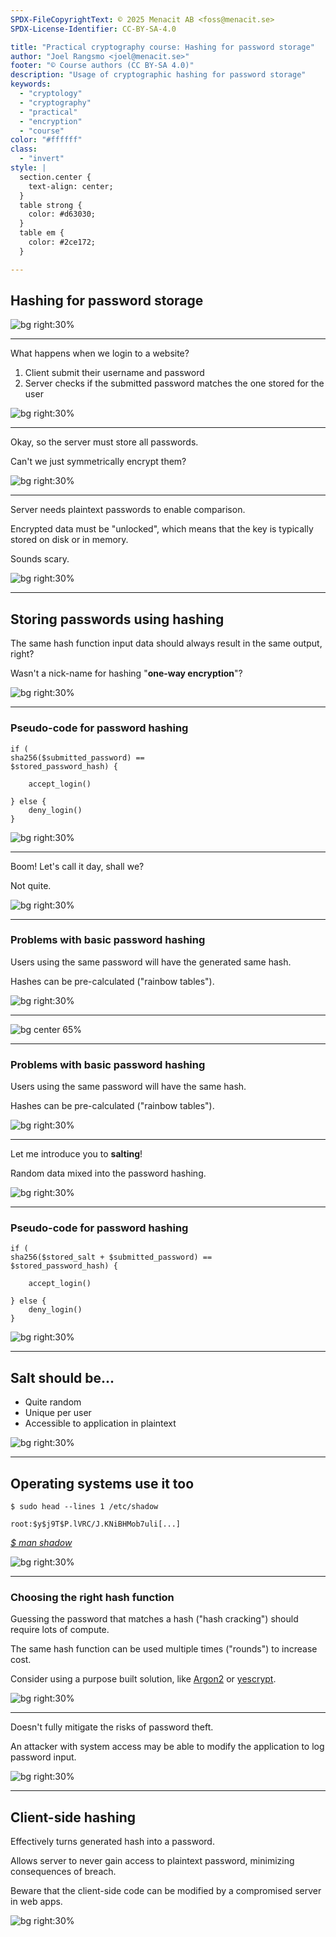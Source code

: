 ```yaml
---
SPDX-FileCopyrightText: © 2025 Menacit AB <foss@menacit.se>
SPDX-License-Identifier: CC-BY-SA-4.0

title: "Practical cryptography course: Hashing for password storage"
author: "Joel Rangsmo <joel@menacit.se>"
footer: "© Course authors (CC BY-SA 4.0)"
description: "Usage of cryptographic hashing for password storage"
keywords:
  - "cryptology"
  - "cryptography"
  - "practical"
  - "encryption"
  - "course"
color: "#ffffff"
class:
  - "invert"
style: |
  section.center {
    text-align: center;
  }
  table strong {
    color: #d63030;
  }
  table em {
    color: #2ce172;
  }

---
```

<!-- _footer: "%ATTRIBUTION_PREFIX% Lord Jaraxxus (CC BY-SA 4.0)" -->
## Hashing for password storage

![bg right:30%](images/13-neon_sign.jpg)

---
<!-- _footer: "%ATTRIBUTION_PREFIX% Lord Jaraxxus (CC BY-SA 4.0)" -->
What happens when we login to a website?  
  
1. Client submit their username and password
2. Server checks if the submitted password matches the one stored for the user

![bg right:30%](images/13-neon_sign.jpg)

---
<!-- _footer: "%ATTRIBUTION_PREFIX% Nicholas A. Tonelli (CC BY 2.0)" -->
Okay, so the server must store all passwords.  
  
Can't we just symmetrically encrypt them?

![bg right:30%](images/13-abandoned_apartment.jpg)

---
<!-- _footer: "%ATTRIBUTION_PREFIX% Nicholas A. Tonelli (CC BY 2.0)" -->
Server needs plaintext passwords
to enable comparison.  
  
Encrypted data must be "unlocked",
which means that the key is typically
stored on disk or in memory.  
  
Sounds scary.

![bg right:30%](images/13-abandoned_apartment.jpg)

---
<!-- _footer: "%ATTRIBUTION_PREFIX% Rod Waddington (CC BY-SA 2.0)" -->
## Storing passwords using hashing
The same hash function input data should always result in the same output, right?  
  
Wasn't a nick-name for hashing
"**one-way encryption**"?

![bg right:30%](images/13-singapore_gardens.jpg)

---
<!-- _footer: "%ATTRIBUTION_PREFIX% Rod Waddington (CC BY-SA 2.0)" -->
### Pseudo-code for password hashing
```
if (
sha256($submitted_password) ==
$stored_password_hash) {

	accept_login()

} else {
	deny_login()
}
```

![bg right:30%](images/13-singapore_gardens.jpg)

---
<!-- _footer: "%ATTRIBUTION_PREFIX% Jennifer Morrow (CC BY 2.0)" -->
Boom! Let's call it day, shall we?  
  
Not quite.

![bg right:30%](images/13-spheres.jpg)

---
<!-- _footer: "%ATTRIBUTION_PREFIX% Jennifer Morrow (CC BY 2.0)" -->
### Problems with basic password hashing
Users using the same password will have the generated same hash.  
  
Hashes can be pre-calculated ("rainbow tables").

![bg right:30%](images/13-spheres.jpg)

---
![bg center 65%](images/13-hash_search.png)

---
<!-- _footer: "%ATTRIBUTION_PREFIX% Jennifer Morrow (CC BY 2.0)" -->
### Problems with basic password hashing
Users using the same password will have the same hash.  
  
Hashes can be pre-calculated ("rainbow tables").

![bg right:30%](images/13-spheres.jpg)

---
<!-- _footer: "%ATTRIBUTION_PREFIX% Halfrain (CC BY-SA 2.0)" -->
Let me introduce you to **salting**!  
  
Random data mixed into the password hashing.

![bg right:30%](images/13-exposed_road.jpg)

---
<!-- _footer: "%ATTRIBUTION_PREFIX% Halfrain (CC BY-SA 2.0)" -->
### Pseudo-code for password hashing
```
if (
sha256($stored_salt + $submitted_password) ==
$stored_password_hash) {

	accept_login()

} else {
	deny_login()
}
```

![bg right:30%](images/13-exposed_road.jpg)

---
<!-- _footer: "%ATTRIBUTION_PREFIX% Halfrain (CC BY-SA 2.0)" -->
## Salt should be...
- Quite random
- Unique per user
- Accessible to application in plaintext

![bg right:30%](images/13-exposed_road.jpg)

---
<!-- _footer: "%ATTRIBUTION_PREFIX% Fandrey (CC BY 2.0)" -->
## Operating systems use it too
```
$ sudo head --lines 1 /etc/shadow

root:$y$j9T$P.lVRC/J.KNiBHMob7uli[...]
```

[_$ man shadow_](https://man.archlinux.org/man/shadow.5.en)

![bg right:30%](images/13-console_beastie.jpg)

---
<!-- _footer: "%ATTRIBUTION_PREFIX% Kurayba (CC BY-SA 2.0)" -->
### Choosing the right hash function
Guessing the password that matches a hash
("hash cracking") should require lots of compute.  
  
The same hash function can be used multiple times
("rounds") to increase cost.  
  
Consider using a purpose built solution,
like [Argon2](https://en.wikipedia.org/wiki/Argon2) or
[yescrypt](https://en.wikipedia.org/wiki/Yescrypt).

![bg right:30%](images/13-cave_stairs.jpg)

---
<!-- _footer: "%ATTRIBUTION_PREFIX% Andrew Hart (CC BY-SA 2.0)" -->
Doesn't fully mitigate the risks of password theft.  
  
An attacker with system access may be able to modify the application to log password input.

![bg right:30%](images/13-broken_glass.jpg)

---
<!-- _footer: "%ATTRIBUTION_PREFIX% Bruno Cordioli (CC BY 2.0)" -->
## Client-side hashing
Effectively turns generated hash into a password.
  
Allows server to never gain access to plaintext password, minimizing consequences of breach.  
  
Beware that the client-side code can be modified by a compromised server in web apps.

![bg right:30%](images/13-newton.jpg)
